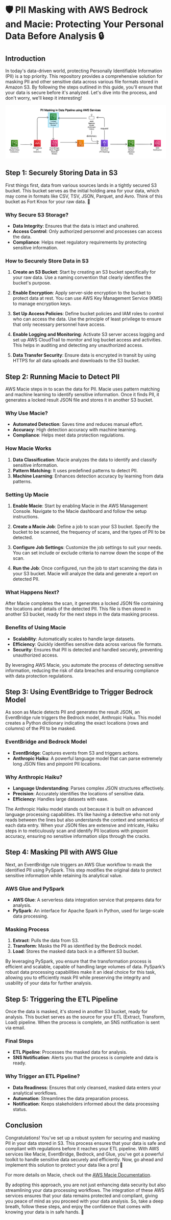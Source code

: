 # 🛡️ PII Masking with AWS Bedrock and Macie: Protecting Your Personal Data Before Analysis 🔒

## Introduction

In today's data-driven world, protecting Personally Identifiable Information (PII) is a top priority. This repository provides a comprehensive solution for masking PII and other sensitive data across various file formats stored in Amazon S3. By following the steps outlined in this guide, you'll ensure that your data is secure before it's analyzed. Let's dive into the process, and don't worry, we'll keep it interesting!

![Architecture Diagram](./arch.png)

## Step 1: Securely Storing Data in S3

First things first, data from various sources lands in a tightly secured S3 bucket. This bucket serves as the initial holding area for your data, which may come in formats like CSV, TSV, JSON, Parquet, and Avro. Think of this bucket as Fort Knox for your raw data. 🚀

### Why Secure S3 Storage?

- **Data Integrity**: Ensures that the data is intact and unaltered.
- **Access Control**: Only authorized personnel and processes can access the data.
- **Compliance**: Helps meet regulatory requirements by protecting sensitive information.

### How to Securely Store Data in S3

1. **Create an S3 Bucket**: Start by creating an S3 bucket specifically for your raw data. Use a naming convention that clearly identifies the bucket's purpose.

2. **Enable Encryption**: Apply server-side encryption to the bucket to protect data at rest. You can use AWS Key Management Service (KMS) to manage encryption keys.

3. **Set Up Access Policies**: Define bucket policies and IAM roles to control who can access the data. Use the principle of least privilege to ensure that only necessary personnel have access.

4. **Enable Logging and Monitoring**: Activate S3 server access logging and set up AWS CloudTrail to monitor and log bucket access and activities. This helps in auditing and detecting any unauthorized access.

5. **Data Transfer Security**: Ensure data is encrypted in transit by using HTTPS for all data uploads and downloads to the S3 bucket.


## Step 2: Running Macie to Detect PII

AWS Macie steps in to scan the data for PII. Macie uses pattern matching and machine learning to identify sensitive information. Once it finds PII, it generates a locked result JSON file and stores it in another S3 bucket.

### Why Use Macie?

- **Automated Detection**: Saves time and reduces manual effort.
- **Accuracy**: High detection accuracy with machine learning.
- **Compliance**: Helps meet data protection regulations.

### How Macie Works

1. **Data Classification**: Macie analyzes the data to identify and classify sensitive information.
2. **Pattern Matching**: It uses predefined patterns to detect PII.
3. **Machine Learning**: Enhances detection accuracy by learning from data patterns.

### Setting Up Macie

1. **Enable Macie**: Start by enabling Macie in the AWS Management Console. Navigate to the Macie dashboard and follow the setup instructions.

2. **Create a Macie Job**: Define a job to scan your S3 bucket. Specify the bucket to be scanned, the frequency of scans, and the types of PII to be detected.

3. **Configure Job Settings**: Customize the job settings to suit your needs. You can set include or exclude criteria to narrow down the scope of the scan.

4. **Run the Job**: Once configured, run the job to start scanning the data in your S3 bucket. Macie will analyze the data and generate a report on detected PII.


### What Happens Next?

After Macie completes the scan, it generates a locked JSON file containing the locations and details of the detected PII. This file is then stored in another S3 bucket, ready for the next steps in the data masking process.

### Benefits of Using Macie

- **Scalability**: Automatically scales to handle large datasets.
- **Efficiency**: Quickly identifies sensitive data across various file formats.
- **Security**: Ensures that PII is detected and handled securely, preventing unauthorized access.

By leveraging AWS Macie, you automate the process of detecting sensitive information, reducing the risk of data breaches and ensuring compliance with data protection regulations.

## Step 3: Using EventBridge to Trigger Bedrock Model

As soon as Macie detects PII and generates the result JSON, an EventBridge rule triggers the Bedrock model, Anthropic Haiku. This model creates a Python dictionary indicating the exact locations (rows and columns) of the PII to be masked.

### EventBridge and Bedrock Model

- **EventBridge**: Captures events from S3 and triggers actions.
- **Anthropic Haiku**: A powerful language model that can parse extremely long JSON files and pinpoint PII locations.

### Why Anthropic Haiku?

- **Language Understanding**: Parses complex JSON structures effectively.
- **Precision**: Accurately identifies the locations of sensitive data.
- **Efficiency**: Handles large datasets with ease.

The Anthropic Haiku model stands out because it is built on advanced language processing capabilities. It’s like having a detective who not only reads between the lines but also understands the context and semantics of each data entry. When your JSON files are extensive and intricate, Haiku steps in to meticulously scan and identify PII locations with pinpoint accuracy, ensuring no sensitive information slips through the cracks.

## Step 4: Masking PII with AWS Glue

Next, an EventBridge rule triggers an AWS Glue workflow to mask the identified PII using PySpark. This step modifies the original data to protect sensitive information while retaining its analytical value.

### AWS Glue and PySpark

- **AWS Glue**: A serverless data integration service that prepares data for analysis.
- **PySpark**: An interface for Apache Spark in Python, used for large-scale data processing.

### Masking Process

1. **Extract**: Pulls the data from S3.
2. **Transform**: Masks the PII as identified by the Bedrock model.
3. **Load**: Stores the masked data back in a different S3 bucket.

By leveraging PySpark, you ensure that the transformation process is efficient and scalable, capable of handling large volumes of data. PySpark’s robust data processing capabilities make it an ideal choice for this task, allowing you to efficiently mask PII while preserving the integrity and usability of your data for further analysis.

## Step 5: Triggering the ETL Pipeline

Once the data is masked, it's stored in another S3 bucket, ready for analysis. This bucket serves as the source for your ETL (Extract, Transform, Load) pipeline. When the process is complete, an SNS notification is sent via email.

### Final Steps

- **ETL Pipeline**: Processes the masked data for analysis.
- **SNS Notification**: Alerts you that the process is complete and data is ready.

### Why Trigger an ETL Pipeline?

- **Data Readiness**: Ensures that only cleansed, masked data enters your analytical workflows.
- **Automation**: Streamlines the data preparation process.
- **Notification**: Keeps stakeholders informed about the data processing status.

## Conclusion

Congratulations! You've set up a robust system for securing and masking PII in your data stored in S3. This process ensures that your data is safe and compliant with regulations before it reaches your ETL pipeline. With AWS services like Macie, EventBridge, Bedrock, and Glue, you've got a powerful toolkit to handle sensitive data securely and efficiently. Now, go ahead and implement this solution to protect your data like a pro! 🎉

For more details on Macie, check out the [AWS Macie Documentation](https://docs.aws.amazon.com/macie/latest/userguide/what-is-macie.html).

By adopting this approach, you are not just enhancing data security but also streamlining your data processing workflows. The integration of these AWS services ensures that your data remains protected and compliant, giving you peace of mind as you proceed with your data analysis. So, take a deep breath, follow these steps, and enjoy the confidence that comes with knowing your data is in safe hands. 🚀
